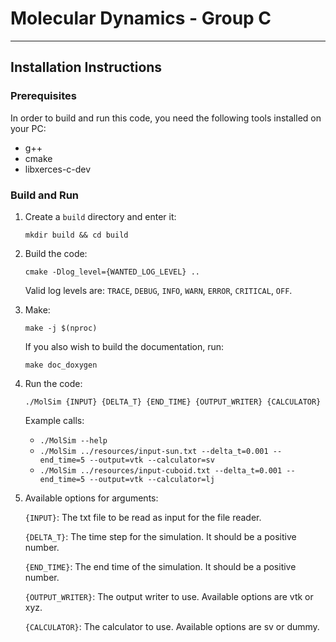 # Molecular Dynamics - Group C

---

## Installation Instructions

### Prerequisites

In order to build and run this code, you need the following tools installed on your PC:

- g++
- cmake
- libxerces-c-dev

### Build and Run

1. Create a `build` directory and enter it:

   `mkdir build && cd build`

2. Build the code:

   `cmake -Dlog_level={WANTED_LOG_LEVEL} ..`

   Valid log levels are: `TRACE`, `DEBUG`, `INFO`, `WARN`, `ERROR`, `CRITICAL`, `OFF`.

3. Make:

   `make -j $(nproc)`

   If you also wish to build the documentation, run:

   `make doc_doxygen`

4. Run the code:

   `./MolSim {INPUT} {DELTA_T} {END_TIME} {OUTPUT_WRITER} {CALCULATOR}`

   Example calls: 
      - `./MolSim --help`
      - `./MolSim ../resources/input-sun.txt --delta_t=0.001 --end_time=5 --output=vtk --calculator=sv`
      - `./MolSim ../resources/input-cuboid.txt --delta_t=0.001 --end_time=5 --output=vtk --calculator=lj`

5. Available options for arguments:

   `{INPUT}`: The txt file to be read as input for the file reader.

   `{DELTA_T}`: The time step for the simulation. It should be a positive number.

   `{END_TIME}`: The end time of the simulation. It should be a positive number.

   `{OUTPUT_WRITER}`: The output writer to use. Available options are vtk or xyz.

   `{CALCULATOR}`: The calculator to use. Available options are sv or dummy.
